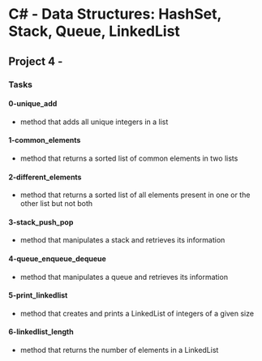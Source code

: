 # C# - Data Structures: HashSet, Stack, Queue, LinkedList

## Project 4 -

### Tasks

#### 0-unique_add

- method that adds all unique integers in a list

#### 1-common_elements

- method that returns a sorted list of common elements in two lists

#### 2-different_elements

- method that returns a sorted list of all elements present in one or the other list but not both

#### 3-stack_push_pop

- method that manipulates a stack and retrieves its information

#### 4-queue_enqueue_dequeue

- method that manipulates a queue and retrieves its information

#### 5-print_linkedlist

- method that creates and prints a LinkedList of integers of a given size

#### 6-linkedlist_length

- method that returns the number of elements in a LinkedList
